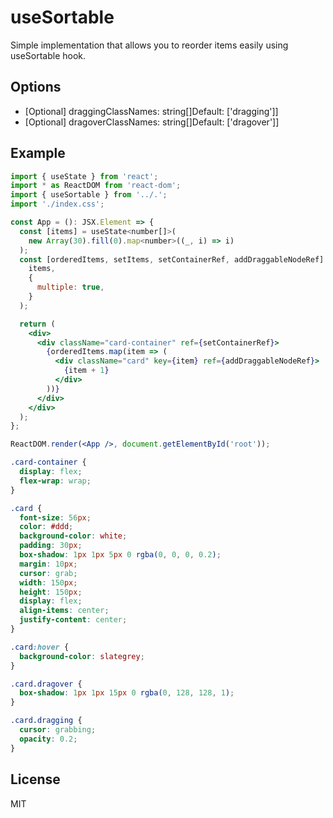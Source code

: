 # useSortable

Simple implementation that allows you to reorder items easily using useSortable hook.

## Options

- [Optional] draggingClassNames: string[]Default: ['dragging']]
- [Optional] dragoverClassNames: string[]Default: ['dragover']]

## Example

```jsx
import { useState } from 'react';
import * as ReactDOM from 'react-dom';
import { useSortable } from '../.';
import './index.css';

const App = (): JSX.Element => {
  const [items] = useState<number[]>(
    new Array(30).fill(0).map<number>((_, i) => i)
  );
  const [orderedItems, setItems, setContainerRef, addDraggableNodeRef] = useSortable<number>(
    items,
    {
      multiple: true,
    }
  );

  return (
    <div>
      <div className="card-container" ref={setContainerRef}>
        {orderedItems.map(item => (
          <div className="card" key={item} ref={addDraggableNodeRef}>
            {item + 1}
          </div>
        ))}
      </div>
    </div>
  );
};

ReactDOM.render(<App />, document.getElementById('root'));
```

```css
.card-container {
  display: flex;
  flex-wrap: wrap;
}

.card {
  font-size: 56px;
  color: #ddd;
  background-color: white;
  padding: 30px;
  box-shadow: 1px 1px 5px 0 rgba(0, 0, 0, 0.2);
  margin: 10px;
  cursor: grab;
  width: 150px;
  height: 150px;
  display: flex;
  align-items: center;
  justify-content: center;
}

.card:hover {
  background-color: slategrey;
}

.card.dragover {
  box-shadow: 1px 1px 15px 0 rgba(0, 128, 128, 1);
}

.card.dragging {
  cursor: grabbing;
  opacity: 0.2;
}
```

## License

MIT
